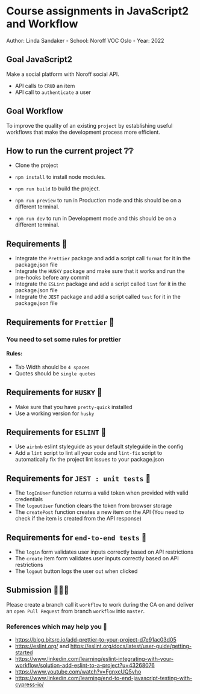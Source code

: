# Course assignments in JavaScript2 and Workflow 
Author: Linda Sandaker - School: Noroff VOC Oslo - Year: 2022

## Goal JavaScript2

Make a social platform with Noroff social API. 

-   API calls to `CRUD` an item
-   API call to `authenticate` a user

## Goal Workflow

To improve the quality of an existing `project` by establishing useful workflows that make the development process more efficient.


## How to run the current project ❔❔

-   Clone the project

-   `npm install` to install node modules.

-   `npm run build` to build the project.

-   `npm run preview` to run in Production mode and this should be on a different terminal.

-   `npm run dev` to run in Development mode and this should be on a different terminal.

## Requirements 🤔

-   Integrate the `Prettier` package and add a script call `format` for it in the package.json file
-   Integrate the `HUSKY` package and make sure that it works and run the pre-hooks before any commit
-   Integrate the `ESLint` package and add a script called `lint` for it in the package.json file
-   Integrate the `JEST` package and add a script called `test` for it in the package.json file

## Requirements for `Prettier` 🤔

### You need to set some rules for prettier

#### Rules:

-   Tab Width should be `4 spaces`
-   Quotes should be `single quotes`

## Requirements for `HUSKY` 🤔

-   Make sure that you have `pretty-quick` installed
-   Use a working version for `husky`

## Requirements for `ESLINT` 🤔

-   Use `airbnb` eslint styleguide as your default styleguide in the config
-   Add a `lint` script to lint all your code and `lint-fix` script to automatically fix the project lint issues to your package.json

## Requirements for `JEST : unit tests` 🤔

-   The `logInUser` function returns a valid token when provided with valid credentials
-   The `logoutUser` function clears the token from browser storage
-   The `createPost` function creates a new item on the API (You need to check if the item is created from the API response)

## Requirements for `end-to-end tests` 🤔

-   The `login` form validates user inputs correctly based on API restrictions
-   The `create` item form validates user inputs correctly based on API restrictions
-   The `logout` button logs the user out when clicked

## Submission 🎉🎉🎉

Please create a branch call it `workflow` to work during the CA on and deliver an `open Pull Request` from branch `workflow` into `master`.

### References which may help you 🫴

-   https://blog.bitsrc.io/add-prettier-to-your-project-d7e91ac03d05
-   https://eslint.org/ and https://eslint.org/docs/latest/user-guide/getting-started
-   https://www.linkedin.com/learning/eslint-integrating-with-your-workflow/solution-add-eslint-to-a-project?u=43268076
-   https://www.youtube.com/watch?v=FgnxcUQ5vho
-   https://www.linkedin.com/learning/end-to-end-javascript-testing-with-cypress-io/
